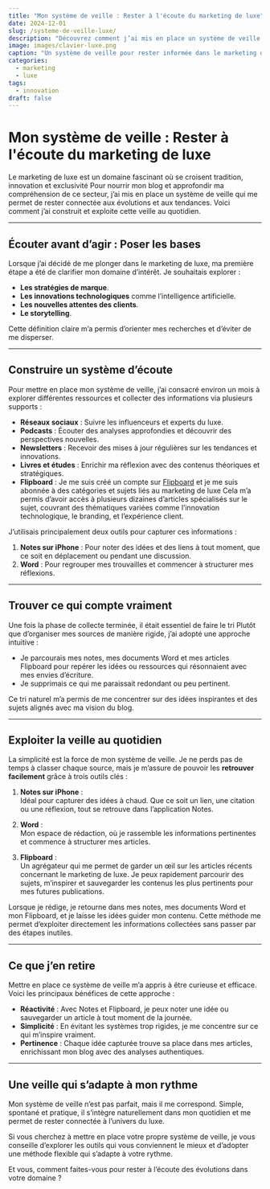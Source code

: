 ```yaml
---
title: "Mon système de veille : Rester à l'écoute du marketing de luxe"
date: 2024-12-01
slug: /systeme-de-veille-luxe/
description: "Découvrez comment j’ai mis en place un système de veille pour suivre les tendances du marketing de luxe et nourrir mon blog."
image: images/clavier-luxe.png
caption: "Un système de veille pour rester informée dans le marketing de luxe"
categories:
  - marketing
  - luxe
tags:
  - innovation
draft: false
---
```


# Mon système de veille : Rester à l'écoute du marketing de luxe

Le marketing de luxe est un domaine fascinant où se croisent tradition, innovation et exclusivité Pour nourrir mon blog et approfondir ma compréhension de ce secteur, j’ai mis en place un système de veille qui me permet de rester connectée aux évolutions et aux tendances. Voici comment j’ai construit et exploite cette veille au quotidien.

---

## Écouter avant d’agir : Poser les bases

Lorsque j’ai décidé de me plonger dans le marketing de luxe, ma première étape a été de clarifier mon domaine d’intérêt. Je souhaitais explorer :
- **Les stratégies de marque**.
- **Les innovations technologiques** comme l’intelligence artificielle.
- **Les nouvelles attentes des clients**.
- **Le storytelling**.

Cette définition claire m’a permis d’orienter mes recherches et d’éviter de me disperser.

---

## Construire un système d’écoute

Pour mettre en place mon système de veille, j’ai consacré environ un mois à explorer différentes ressources et collecter des informations via plusieurs supports :

- **Réseaux sociaux** : Suivre les influenceurs et experts du luxe.
- **Podcasts** : Écouter des analyses approfondies et découvrir des perspectives nouvelles.
- **Newsletters** : Recevoir des mises à jour régulières sur les tendances et innovations.
- **Livres et études** : Enrichir ma réflexion avec des contenus théoriques et stratégiques.
- **Flipboard** : Je me suis créé un compte sur [Flipboard](https://flipboard.com/) et je me suis abonnée à des catégories et sujets liés au marketing de luxe Cela m’a permis d’avoir accès à plusieurs dizaines d’articles spécialisés sur le sujet, couvrant des thématiques variées comme l’innovation technologique, le branding, et l’expérience client.

J’utilisais principalement deux outils pour capturer ces informations :
1. **Notes sur iPhone** : Pour noter des idées et des liens à tout moment, que ce soit en déplacement ou pendant une discussion.
2. **Word** : Pour regrouper mes trouvailles et commencer à structurer mes réflexions.

---

## Trouver ce qui compte vraiment

Une fois la phase de collecte terminée, il était essentiel de faire le tri Plutôt que d’organiser mes sources de manière rigide, j’ai adopté une approche intuitive :

- Je parcourais mes notes, mes documents Word et mes articles Flipboard pour repérer les idées ou ressources qui résonnaient avec mes envies d’écriture.
- Je supprimais ce qui me paraissait redondant ou peu pertinent.

Ce tri naturel m’a permis de me concentrer sur des idées inspirantes et des sujets alignés avec ma vision du blog.

---

## Exploiter la veille au quotidien

La simplicité est la force de mon système de veille. Je ne perds pas de temps à classer chaque source, mais je m’assure de pouvoir les **retrouver facilement** grâce à trois outils clés :

1. **Notes sur iPhone** :  
   Idéal pour capturer des idées à chaud. Que ce soit un lien, une citation ou une réflexion, tout se retrouve dans l’application Notes.

2. **Word** :  
   Mon espace de rédaction, où je rassemble les informations pertinentes et commence à structurer mes articles.

3. **Flipboard** :  
   Un agrégateur qui me permet de garder un œil sur les articles récents concernant le marketing de luxe. Je peux rapidement parcourir des sujets, m’inspirer et sauvegarder les contenus les plus pertinents pour mes futures publications.

Lorsque je rédige, je retourne dans mes notes, mes documents Word et mon Flipboard, et je laisse les idées guider mon contenu. Cette méthode me permet d’exploiter directement les informations collectées sans passer par des étapes inutiles.

---

## Ce que j’en retire

Mettre en place ce système de veille m’a appris à être curieuse et efficace. Voici les principaux bénéfices de cette approche :

- **Réactivité** : Avec Notes et Flipboard, je peux noter une idée ou sauvegarder un article à tout moment de la journée.
- **Simplicité** : En évitant les systèmes trop rigides, je me concentre sur ce qui m’inspire vraiment.
- **Pertinence** : Chaque idée capturée trouve sa place dans mes articles, enrichissant mon blog avec des analyses authentiques.

---

## Une veille qui s’adapte à mon rythme

Mon système de veille n’est pas parfait, mais il me correspond. Simple, spontané et pratique, il s’intègre naturellement dans mon quotidien et me permet de rester connectée à l’univers du luxe.

Si vous cherchez à mettre en place votre propre système de veille, je vous conseille d’explorer les outils qui vous conviennent le mieux et d’adopter une méthode flexible qui s’adapte à votre rythme.

Et vous, comment faites-vous pour rester à l’écoute des évolutions dans votre domaine ?

